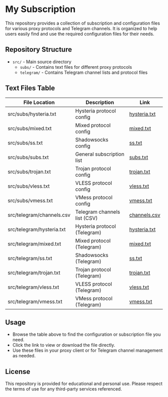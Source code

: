 # My Subscription

This repository provides a collection of subscription and configuration files for various proxy protocols and Telegram channels. It is organized to help users easily find and use the required configuration files for their needs.

## Repository Structure

- `src/` - Main source directory
  - `subs/` - Contains text files for different proxy protocols
  - `telegram/` - Contains Telegram channel lists and protocol files

## Text Files Table

| File Location                | Description                        | Link |
|-----------------------------|------------------------------------|------|
| src/subs/hysteria.txt        | Hysteria protocol config           | [hysteria.txt](src/subs/hysteria.txt) |
| src/subs/mixed.txt           | Mixed protocol config              | [mixed.txt](src/subs/mixed.txt) |
| src/subs/ss.txt              | Shadowsocks config                 | [ss.txt](src/subs/ss.txt) |
| src/subs/subs.txt            | General subscription list          | [subs.txt](src/subs/subs.txt) |
| src/subs/trojan.txt          | Trojan protocol config             | [trojan.txt](src/subs/trojan.txt) |
| src/subs/vless.txt           | VLESS protocol config              | [vless.txt](src/subs/vless.txt) |
| src/subs/vmess.txt           | VMess protocol config              | [vmess.txt](src/subs/vmess.txt) |
| src/telegram/channels.csv    | Telegram channels list (CSV)       | [channels.csv](src/telegram/channels.csv) |
| src/telegram/hysteria.txt    | Hysteria protocol (Telegram)       | [hysteria.txt](src/telegram/hysteria.txt) |
| src/telegram/mixed.txt       | Mixed protocol (Telegram)          | [mixed.txt](src/telegram/mixed.txt) |
| src/telegram/ss.txt          | Shadowsocks (Telegram)             | [ss.txt](src/telegram/ss.txt) |
| src/telegram/trojan.txt      | Trojan protocol (Telegram)         | [trojan.txt](src/telegram/trojan.txt) |
| src/telegram/vless.txt       | VLESS protocol (Telegram)          | [vless.txt](src/telegram/vless.txt) |
| src/telegram/vmess.txt       | VMess protocol (Telegram)          | [vmess.txt](src/telegram/vmess.txt) |

## Usage

- Browse the table above to find the configuration or subscription file you need.
- Click the link to view or download the file directly.
- Use these files in your proxy client or for Telegram channel management as needed.

## License

This repository is provided for educational and personal use. Please respect the terms of use for any third-party services referenced.

